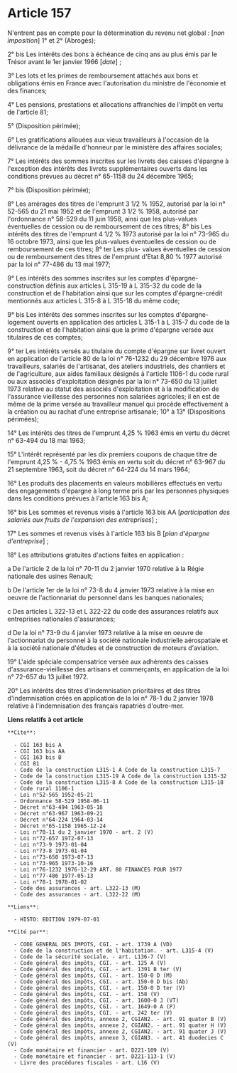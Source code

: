 # Article 157

N'entrent pas en compte pour la détermination du revenu net global : [*non imposition*]     1° et 2° (Abrogés);

2° bis  Les intérêts des bons à échéance de cinq ans au plus émis par le Trésor avant le 1er janvier 1966 [*date*] ;

3° Les lots et les primes de remboursement attachés aux bons et obligations émis en France avec l'autorisation du ministre de
l'économie et des finances;

4° Les pensions, prestations et allocations affranchies de l'impôt en vertu de l'article 81;

5° (Disposition périmée);

6° Les gratifications allouées aux vieux travailleurs à l'occasion de la délivrance de la médaille d'honneur par le ministère
des affaires sociales;

7° Les intérêts des sommes inscrites sur les livrets des caisses d'épargne à l'exception des intérêts des livrets
supplémentaires ouverts dans les conditions prévues au décret n° 65-1158 du 24 décembre 1965;

7° bis  (Disposition périmée);

8° Les arrérages des titres de l'emprunt 3 1/2 % 1952, autorisé par la loi n° 52-565 du 21 mai 1952 et de l'emprunt 3 1/2 %
1958, autorisé par l'ordonnance n° 58-529 du 11 juin 1958, ainsi que les plus-values éventuelles de cession ou de
remboursement de ces titres;     8° bis  Les intérêts des titres de l'emprunt 4 1/2 % 1973 autorisé par la loi n° 73-965 du
16 octobre 1973, ainsi que les plus-values éventuelles de cession ou de remboursement de ces titres;     8° ter  Les plus-
values éventuelles de cession ou de remboursement des titres de l'emprunt d'Etat 8,80 % 1977 autorisé par la loi n° 77-486 du
13 mai 1977;

9° Les intérêts des sommes inscrites sur les comptes d'épargne-construction définis aux articles L 315-19 à L 315-32 du code
de la construction et de l'habitation ainsi que sur les comptes d'épargne-crédit mentionnés aux articles L 315-8 à L 315-18
du même code;

9° bis  Les intérêts des sommes inscrites sur les comptes d'épargne-logement ouverts en application des articles L 315-1 à L
315-7 du code de la construction et de l'habitation ainsi que la prime d'épargne versée aux titulaires de ces comptes;

9° ter  Les intérêts versés au titulaire du compte d'épargne sur livret ouvert en application de l'article 80 de la loi n°
76-1232 du 29 décembre 1976 aux travailleurs, salariés de l'artisanat, des ateliers industriels, des chantiers et de
l'agriculture, aux aides familiaux désignés à l'article 1106-1 du code rural ou aux associés d'exploitation désignés par la
loi n° 73-650 du 13 juillet 1973 relative au statut des associés d'exploitation et à la modification de l'assurance
vieillesse des personnes non salariées agricoles; il en est de même de la prime versée au travailleur manuel qui procède
effectivement à la création ou au rachat d'une entreprise artisanale;     10° à 13° (Dispositions périmées);

14° Les intérêts des titres de l'emprunt 4,25 % 1963 émis en vertu du décret n° 63-494 du 18 mai 1963;

15° L'intérêt représenté par les dix premiers coupons de chaque titre de l'emprunt 4,25 % - 4,75 % 1963 émis en vertu soit du
décret n°  63-967 du 21 septembre 1963, soit du décret n° 64-224 du 14 mars 1964;

16° Les produits des placements en valeurs mobilières effectués en vertu des engagements d'épargne à long terme pris par les
personnes physiques dans les conditions prévues à l'article 163 bis A;

16° bis  Les sommes et revenus visés à l'article 163 bis AA [*participation des salariés aux fruits de l'expansion des
entreprises*] ;

17° Les sommes et revenus visés à l'article 163 bis B [*plan d'épargne d'entreprise*] ;

18° Les attributions gratuites d'actions faites en application :

a  De l'article 2 de la loi n° 70-11 du 2 janvier 1970 relative à la Régie nationale des usines Renault;

b  De l'article 1er de la loi n° 73-8 du 4 janvier 1973 relative à la mise en oeuvre de l'actionnariat du personnel dans les
banques nationales;

c  Des articles L 322-13 et L 322-22 du code des assurances relatifs aux entreprises nationales d'assurances;

d  De la loi n° 73-9 du 4 janvier 1973 relative à la mise en oeuvre de l'actionnariat du personnel à la société nationale
industrielle aérospatiale et à la société nationale d'études et de construction de moteurs d'aviation.

19° L'aide spéciale compensatrice versée aux adhérents des caisses d'assurance-vieillesse des artisans et commerçants, en
application de la loi n° 72-657 du 13 juillet 1972.

20° Les intérêts des titres d'indemnisation prioritaires et des titres d'indemnisation créés en application de la loi n° 78-1
du 2 janvier 1978 relative à l'indemnisation des français rapatriés d'outre-mer.

**Liens relatifs à cet article**

	**Cite**:

	  - CGI 163 bis A
	  - CGI 163 bis AA
	  - CGI 163 bis B
	  - CGI 81
	  - Code de la construction L315-1 A Code de la construction L315-7
	  - Code de la construction L315-19 A Code de la construction L315-32
	  - Code de la construction L315-8 A Code de la construction L315-18
	  - Code rural 1106-1
	  - Loi n°52-565 1952-05-21
	  - Ordonnance 58-529 1958-06-11
	  - Décret n°63-494 1963-05-18
	  - Décret n°63-967 1963-09-21
	  - Décret n°64-224 1964-03-14
	  - Décret n°65-1158 1965-12-24
	  - Loi n°70-11 du 2 janvier 1970 - art. 2 (V)
	  - Loi n°72-657 1972-07-13
	  - Loi n°73-9 1973-01-04
	  - Loi n°73-8 1973-01-04
	  - Loi n°73-650 1973-07-13
	  - Loi n°73-965 1973-10-16
	  - Loi n°76-1232 1976-12-29 ART. 80 FINANCES POUR 1977
	  - Loi n°77-486 1977-05-13
	  - Loi n°78-1 1978-01-02
	  - Code des assurances - art. L322-13 (M)
	  - Code des assurances - art. L322-22 (M)

	**Liens**:

	  - HISTO: EDITION 1979-07-01

	**Cité par**:

	  - CODE GENERAL DES IMPOTS, CGI. - art. 1739 A (VD)
	  - Code de la construction et de l'habitation. - art. L315-4 (V)
	  - Code de la sécurité sociale. - art. L136-7 (V)
	  - Code général des impôts, CGI. - art. 125 A (V)
	  - Code général des impôts, CGI. - art. 1391 B ter (V)
	  - Code général des impôts, CGI. - art. 150-0 D (M)
	  - Code général des impôts, CGI. - art. 150-0 D bis (Ab)
	  - Code général des impôts, CGI. - art. 150-0 D ter (V)
	  - Code général des impôts, CGI. - art. 158 (V)
	  - Code général des impôts, CGI. - art. 1600-0 J (VT)
	  - Code général des impôts, CGI. - art. 1649-0 A (P)
	  - Code général des impôts, CGI. - art. 242 ter (V)
	  - Code général des impôts, annexe 2, CGIAN2. - art. 91 quater B (V)
	  - Code général des impôts, annexe 2, CGIAN2. - art. 91 quater H (V)
	  - Code général des impôts, annexe 2, CGIAN2. - art. 91 quater J (V)
	  - Code général des impôts, annexe 3, CGIAN3. - art. 41 duodecies C (V)
	  - Code monétaire et financier - art. D221-109 (V)
	  - Code monétaire et financier - art. D221-113-1 (V)
	  - Livre des procédures fiscales - art. L16 (V)
